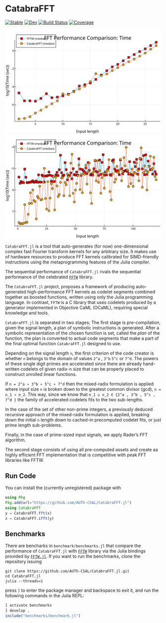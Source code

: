 # CatabraFFT

[![Stable](https://img.shields.io/badge/docs-stable-blue.svg)](https://pitsianis.github.io/`CatabraFFT.jl`/stable/)
[![Dev](https://img.shields.io/badge/docs-dev-blue.svg)](https://pitsianis.github.io/`CatabraFFT.jl`/dev/)
[![Build Status](https://github.com/pitsianis/`CatabraFFT.jl`/actions/workflows/CI.yml/badge.svg?branch=main)](https://github.com/pitsianis/`CatabraFFT.jl`/actions/workflows/CI.yml?query=branch%3Amain)
[![Coverage](https://codecov.io/gh/pitsianis/`CatabraFFT.jl`/branch/main/graph/badge.svg)](https://codecov.io/gh/pitsianis/`CatabraFFT.jl`)



![Alt text](./svgs/radix-2-bench.svg)
![Alt text](./svgs/120_prime_power_on.svg)

`CatabraFFT.jl` is a tool that auto-generates (for now) one-dimensional complex fast Fourier transform kernels for any arbitrary size. It makes use of hardware resources to produce FFT kernels calibrated for SIMD-friendly instructions using the metaprogramming features of the Julia compiler.

The sequential performance of `CatabraFFT.jl` rivals the sequential performance of the celebrated [`FFTW`](https://github.com/FFTW/fftw3) library.

The `CatabraFFT.jl` project, proposes a framework of producing auto-generated high-performance FFT kernels as codelet segments combined together as boosted
functions, written using only the Julia programming language. In contrast, `FFTW` is a C library that uses codelets produced by a generator implemented in Objective CaML (OCaML), requiring special knowledge and tools.

`CatabraFFT.jl` is separated in two stages; The first stage is pre-compilation, given the signal length, a plan of symbolic instructions is generated. After a symbolic representation of the chosen function is set, called the *plan* of the function, the plan is converted to actual code segments that make a part of the final optimal function `CatabraFFT.jl` designed to use.

Depending on the signal length `n`, the first criterion of the code creator is whether `n` belongs to the domain of values `2^a` , `3^b` `5^c` or `7^d`. The powers of these single digit primes are accelerated since there are already hand-written codelets of given radix-n size that
can be properly placed to construct unrolled linear functions.

If `n = 2^a ∗ 3^b ∗ 5^c ∗ 7^d` then the mixed-radix formulation is applied where input
size `n` is broken down to the greatest common divisor (gcd), `n = n_1 ∗ n_2`. This way, since we know that `n_1 ∪ n_2 ∈
{2^a , 3^b , 5^c , 7^d }` the family of accelerated codelets fits to the two sub-lengths.

In the case of the set of other non-prime integers, a previously deduced recursive approach of the mixed-radix formulation is applied, breaking
down the initial `n` length down to cached-in precomputed codelet fits, or just prime length sub-problems.

Finally, in the case of prime-sized input signals, we apply Rader’s FFT algorithm.

The second stage consists of using all pre-computed assets and create aa highly efficient FFT implementation that is competitive with peak  FFT libraries like FFTW.

## Run Code

You can install the (currently unregistered) package with
```julia
using Pkg
Pkg.add(url="https://github.com/AUTh-CSAL/CatabraFFT.jl")
using CatabraFFT
y = CatabraFFT.fft(x)
z = CatabraFFT.ifft(y)
```

## Benchmarks

There are bencharks in `benchmark/benchmarks.jl` that compare the performance of `CatabraFFT.jl` with [`FFTW`](https://github.com/FFTW/fftw3) library via the Julia bindings provided by [`FFTW.jl`](https://github.com/JuliaMath/FFTW.jl). If you want to run the benchmarks, clone the repository 
issuing 
```shell
git clone https://github.com/AUTh-CSAL/CatabraFFT.jl.git
cd CatabraFFT.jl
julia --threads=1
``` 
press `]` to enter the package manager and backspace to exit it, and run the following commands in the Julia REPL:

```julia
] activate benchmarks
] develop .
include("benchmarks/benchmark.jl")
```